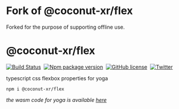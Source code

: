 # Fork of @coconut-xr/flex
Forked for the purpose of supporting offline use. 

# @coconut-xr/flex

[![Build Status](https://img.shields.io/github/actions/workflow/status/coconut-xr/flex/.github/workflows/deploy.yml)](https://github.com/coconut-xr/flex/actions)&nbsp;
[![Npm package version](https://badgen.net/npm/v/@coconut-xr/flex)](https://npmjs.com/package/@coconut-xr/flex)&nbsp;
[![GitHub license](https://img.shields.io/github/license/coconut-xr/flex.svg)](https://github.com/coconut-xr/flex/blob/master/LICENSE)&nbsp;
[![Twitter](https://badgen.net/badge/icon/twitter?icon=twitter&label)](https://twitter.com/coconut_xr)

typescript css flexbox properties for yoga

`npm i @coconut-xr/flex`

*the wasm code for yoga is available [here](https://coconut-xr.github.io/flex/yoga.wasm)*
